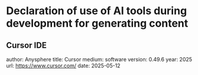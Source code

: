# Declaration of use of AI tools during development for generating content

## Cursor IDE

author: Anysphere
title: Cursor
medium: software
version: 0.49.6
year: 2025
url: https://www.cursor.com/
date: 2025-05-12